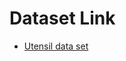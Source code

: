 # Dataset Link
- [Utensil data set](https://www.kaggle.com/datasets/439413a233ea9d965b9e2416aef33d4b694e6334787bb73ea14980b73e912255?resource=download)